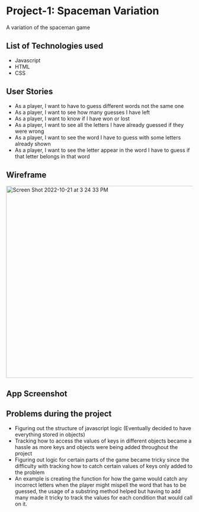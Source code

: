 # Project-1: Spaceman Variation 
A variation of the spaceman game

## List of Technologies used
- Javascript
- HTML
- CSS

## User Stories
- As a player, I want to have to guess different words not the same one
- As a player, I want to see how many guesses I have left
- As a player, I want to know if I have won or lost
- As a player, I want to see all the letters I have already guessed if they were wrong
- As a player, I want to see the word I have to guess with some letters already shown
- As a player, I want to see the letter appear in the word I have to guess if that letter belongs in that word

## Wireframe
<img width="518" alt="Screen Shot 2022-10-21 at 3 24 33 PM" src="https://media.git.generalassemb.ly/user/45902/files/74d07b04-ad84-4910-9b2a-4e0c58d2d1ad">

## App Screenshot


## Problems during the project
- Figuring out the structure of javascript logic (Eventually decided to have everything stored in objects)
- Tracking how to access the values of keys in different objects became a hassle as more keys and objects were being added throughout the project
- Figuring out logic for certain parts of the game became tricky since the difficulty with tracking how to catch certain values of keys only added to the problem
- An example is creating the function for how the game would catch any incorrect letters when the player might mispell the word that has to be guessed, 
the usage of a substring method helped but having to add many made it tricky to track the values for each condition that would call on it. 